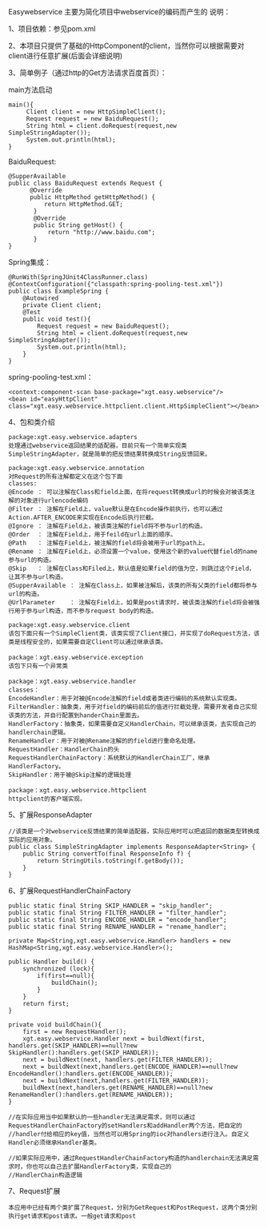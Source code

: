 Easywebservice 主要为简化项目中webservice的编码而产生的
说明：

1、项目依赖：参见pom.xml

2、本项目只提供了基础的HttpComponent的client，当然你可以根据需要对client进行任意扩展(后面会详细说明)

3、简单例子（通过http的Get方法请求百度首页）：

main方法启动

    main(){
         Client client = new HttpSimpleClient();
         Request request = new BaiduRequest();
         String html = client.doRequest(request,new SimpleStringAdapter());
         System.out.println(html);
    }

BaiduRequest:

	@SupperAvailable
	public class BaiduRequest extends Request {
          @Override
          public HttpMethod getHttpMethod() {
              return HttpMethod.GET;
           }
           @Override
           public String getHost() {
               return "http://www.baidu.com";
           }
	}
	
Spring集成：

    @RunWith(SpringJUnit4ClassRunner.class)
    @ContextConfiguration({"classpath:spring-pooling-test.xml"})
    public class ExampleSpring {
        @Autowired
        private Client client;
        @Test
        public void test(){
            Request request = new BaiduRequest();
            String html = client.doRequest(request,new SimpleStringAdapter());
            System.out.println(html);
        }
    }
    
spring-pooling-test.xml：

	<context:component-scan base-package="xgt.easy.webservice"/>
	<bean id="easyHttpClient" class="xgt.easy.webservice.httpclient.client.HttpSimpleClient"></bean>
	
4、包和类介绍

	package:xgt.easy.webservice.adapters
	处理通过webservice返回结果的适配器，目前只有一个简单实现类SimpleStringAdapter，就是简单的把反馈结果转换成String反馈回来。

	package:xgt.easy.webservice.annotation
	对Request的所有注解都定义在这个包下面
	classes:
	@Encode ： 可以注解在Class和field上面，在将request转换成url的时候会对被该类注解的对象进行urlencode编码
	@Filter ： 注解在Field上，value默认是在Encode操作前执行，也可以通过Action.AFTER_ENCODE来实现在Encode后执行拦截。
	@Ignore ： 注解在Field上，被该类注解的field将不参与url的构造。
	@Order  ： 注解在Field上，用于feild在url上面的顺序。
	@Path   ： 注解在Field上，被注解的field将会被用于url的path上。
	@Rename ： 注解在Field上，必须设置一个value，使用这个新的value代替field的name参与url的构造。
	@Skip   ： 注解在Class和Filed上，默认值是如果field的值为空，则跳过这个Field，让其不参与url构造。
	@SupperAvailable ： 注解在Class上，如果被注解后，该类的所有父类的field都将参与url的构造。
	@UrlParameter    ： 注解在Field上，如果是post请求时，被该类注解的field将会被强行用于参与url构造，而不参与request body的构造。
	
	package:xgt.easy.webservice.client
	该包下面只有一个SimpleClient类，该类实现了Client接口，并实现了doRequest方法，该类是线程安全的，如果需要自定Client可以通过继承该类。

	package：xgt.easy.webservice.exception
	该包下只有一个异常类

	package：xgt.easy.webservice.handler
	classes：
	EncodeHandler：用于对被@Encode注解的field或者类进行编码的系统默认实现类。
	FilterHandler：抽象类，用于对field的编码前后的值进行拦截处理，需要开发者自己实现该类的方法，并自行配置到handerChain里面去。
	HandlerFactory：抽象类，如果需要自定义HandlerChain，可以继承该类，去实现自己的handlerchain逻辑。
	RenameHandler：用于对被@Rename注解的的field进行重命名处理。
	RequestHandler：HandlerChain的头
	RequestHandlerChainFactory：系统默认的HandlerChain工厂，继承HandlerFactory。
	SkipHandler：用于被@Skip注解的逻辑处理

	package：xgt.easy.webservice.httpclient
	httpclient的客户端实现。

	
5、扩展ResponseAdapter
	
	//该类是一个对webservice反馈结果的简单适配器，实际应用时可以把返回的数据类型转换成实际的应用对象。
	public class SimpleStringAdapter implements ResponseAdapter<String> {
	    public String convertTo(final ResponseInfo f) {
	        return StringUtils.toString(f.getBody());
	    }
	}

6、扩展RequestHandlerChainFactory

    public static final String SKIP_HANDLER = "skip_handler";
    public static final String FILTER_HANDLER = "filter_handler";
    public static final String ENCODE_HANDLER = "encode_handler";
    public static final String RENAME_HANDLER = "rename_handler";

    private Map<String,xgt.easy.webservice.Handler> handlers = new HashMap<String,xgt.easy.webservice.Handler>();
    
    public Handler build() {
        synchronized (lock){
            if(first==null){
                buildChain();
            }
        }
        return first;
    }

    private void buildChain(){
        first = new RequestHandler();
        xgt.easy.webservice.Handler next = buildNext(first, handlers.get(SKIP_HANDLER)==null?new SkipHandler():handlers.get(SKIP_HANDLER));
        next = buildNext(next, handlers.get(FILTER_HANDLER));
        next = buildNext(next,handlers.get(ENCODE_HANDLER)==null?new EncodeHandler():handlers.get(ENCODE_HANDLER));
        next = buildNext(next,handlers.get(FILTER_HANDLER));
        buildNext(next,handlers.get(RENAME_HANDLER)==null?new RenameHandler():handlers.get(RENAME_HANDLER));
    }
    
    //在实际应用当中如果默认的一些handler无法满足需求，则可以通过RequestHandlerChainFactory的setHandlers和addHandler两个方法，把自定的
    //handler付给相应的key值，当然也可以用Spring的ioc对handlers进行注入。自定义Handler必须继承Handler基类。
    
    //如果实际应用中，通过RequestHandlerChainFactory构造的handlerchain无法满足需求时，你也可以自己去扩展HandlerFactory类，实现自己的
    //HandlerChain构造逻辑
    
7、Request扩展

	本应用中已经有两个类扩展了Request，分别为GetRequest和PostRequest，这两个类分别执行get请求和post请求。一般get请求和post

